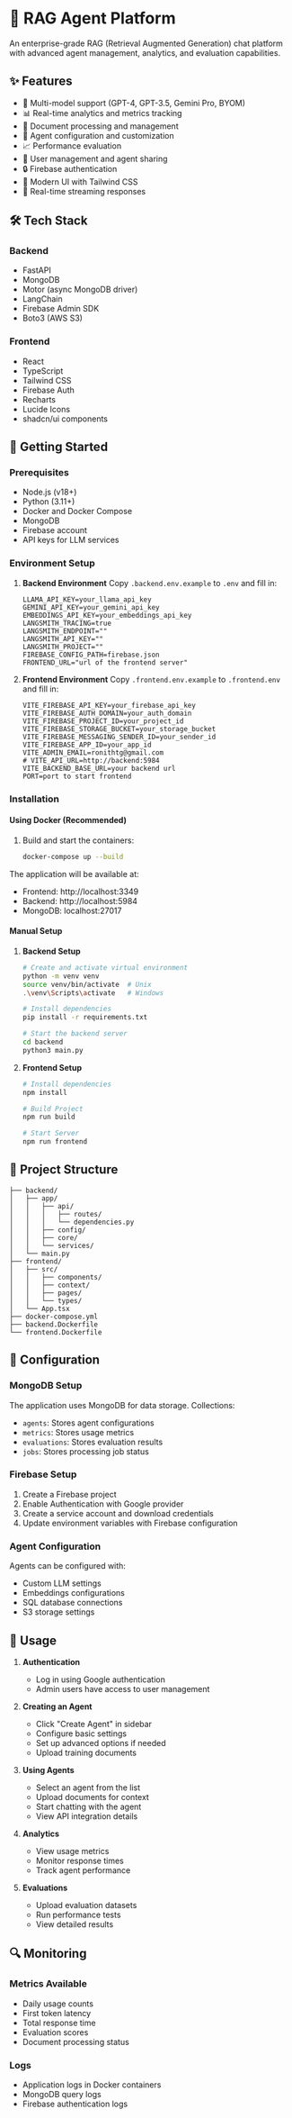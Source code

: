 # 🤖 RAG Agent Platform

An enterprise-grade RAG (Retrieval Augmented Generation) chat platform with advanced agent management, analytics, and evaluation capabilities.

## ✨ Features

- 🎯 Multi-model support (GPT-4, GPT-3.5, Gemini Pro, BYOM)
- 📊 Real-time analytics and metrics tracking
- 📝 Document processing and management
- 🔄 Agent configuration and customization
- 📈 Performance evaluation 
- 👥 User management and agent sharing
- 🔒 Firebase authentication
- 🎨 Modern UI with Tailwind CSS
- 🚀 Real-time streaming responses

## 🛠️ Tech Stack

### Backend
- FastAPI
- MongoDB
- Motor (async MongoDB driver)
- LangChain
- Firebase Admin SDK
- Boto3 (AWS S3)

### Frontend
- React
- TypeScript
- Tailwind CSS
- Firebase Auth
- Recharts
- Lucide Icons
- shadcn/ui components

## 🚀 Getting Started

### Prerequisites

- Node.js (v18+)
- Python (3.11+)
- Docker and Docker Compose
- MongoDB
- Firebase account
- API keys for LLM services

### Environment Setup

1. **Backend Environment**
   Copy `.backend.env.example` to `.env` and fill in:
   ```env
   LLAMA_API_KEY=your_llama_api_key
   GEMINI_API_KEY=your_gemini_api_key
   EMBEDDINGS_API_KEY=your_embeddings_api_key
   LANGSMITH_TRACING=true
   LANGSMITH_ENDPOINT=""
   LANGSMITH_API_KEY=""
   LANGSMITH_PROJECT=""
   FIREBASE_CONFIG_PATH=firebase.json
   FRONTEND_URL="url of the frontend server"
   ```

2. **Frontend Environment**
   Copy `.frontend.env.example` to `.frontend.env` and fill in:
   ```env
   VITE_FIREBASE_API_KEY=your_firebase_api_key
   VITE_FIREBASE_AUTH_DOMAIN=your_auth_domain
   VITE_FIREBASE_PROJECT_ID=your_project_id
   VITE_FIREBASE_STORAGE_BUCKET=your_storage_bucket
   VITE_FIREBASE_MESSAGING_SENDER_ID=your_sender_id
   VITE_FIREBASE_APP_ID=your_app_id
   VITE_ADMIN_EMAIL=ronithtg@gmail.com
   # VITE_API_URL=http://backend:5984
   VITE_BACKEND_BASE_URL=your backend url
   PORT=port to start frontend
   ```

### Installation

#### Using Docker (Recommended)

1. Build and start the containers:
   ```bash
   docker-compose up --build
   ```

The application will be available at:
- Frontend: http://localhost:3349
- Backend: http://localhost:5984
- MongoDB: localhost:27017

#### Manual Setup

1. **Backend Setup**
   ```bash
   # Create and activate virtual environment
   python -m venv venv
   source venv/bin/activate  # Unix
   .\venv\Scripts\activate   # Windows

   # Install dependencies
   pip install -r requirements.txt

   # Start the backend server
   cd backend
   python3 main.py
   ```

2. **Frontend Setup**
   ```bash
   # Install dependencies
   npm install

   # Build Project
   npm run build

   # Start Server
   npm run frontend
   ```

## 📁 Project Structure

```
├── backend/
│   ├── app/
│   │   ├── api/
│   │   │   ├── routes/
│   │   │   └── dependencies.py
│   │   ├── config/
│   │   ├── core/
│   │   └── services/
│   └── main.py
├── frontend/
│   ├── src/
│   │   ├── components/
│   │   ├── context/
│   │   ├── pages/
│   │   └── types/
│   └── App.tsx
├── docker-compose.yml
├── backend.Dockerfile
└── frontend.Dockerfile
```

## 🔧 Configuration

### MongoDB Setup
The application uses MongoDB for data storage. Collections:
- `agents`: Stores agent configurations
- `metrics`: Stores usage metrics
- `evaluations`: Stores evaluation results
- `jobs`: Stores processing job status

### Firebase Setup
1. Create a Firebase project
2. Enable Authentication with Google provider
3. Create a service account and download credentials
4. Update environment variables with Firebase configuration

### Agent Configuration
Agents can be configured with:
- Custom LLM settings
- Embeddings configurations
- SQL database connections
- S3 storage settings

## 🚀 Usage

1. **Authentication**
   - Log in using Google authentication
   - Admin users have access to user management

2. **Creating an Agent**
   - Click "Create Agent" in sidebar
   - Configure basic settings
   - Set up advanced options if needed
   - Upload training documents

3. **Using Agents**
   - Select an agent from the list
   - Upload documents for context
   - Start chatting with the agent
   - View API integration details

4. **Analytics**
   - View usage metrics
   - Monitor response times
   - Track agent performance

5. **Evaluations**
   - Upload evaluation datasets
   - Run performance tests
   - View detailed results

## 🔍 Monitoring

### Metrics Available
- Daily usage counts
- First token latency
- Total response time
- Evaluation scores
- Document processing status

### Logs
- Application logs in Docker containers
- MongoDB query logs
- Firebase authentication logs

